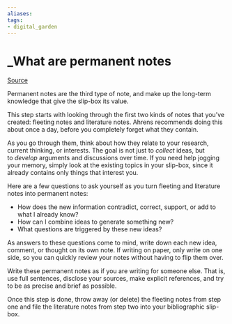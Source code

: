 ```yaml
---
aliases: 
tags: 
- digital_garden
---
```

# _What are permanent notes
[Source](https://fortelabs.co/blog/how-to-take-smart-notes/)

Permanent notes are the third type of note, and make up the long-term knowledge that give the slip-box its value.

This step starts with looking through the first two kinds of notes that you’ve created: fleeting notes and literature notes. Ahrens recommends doing this about once a day, before you completely forget what they contain.

As you go through them, think about how they relate to your research, current thinking, or interests. The goal is not just to _collect_ ideas, but to _develop_ arguments and discussions over time. If you need help jogging your memory, simply look at the existing topics in your slip-box, since it already contains only things that interest you. 

Here are a few questions to ask yourself as you turn fleeting and literature notes into permanent notes:

-   How does the new information contradict, correct, support, or add to what I already know?
-   How can I combine ideas to generate something new?
-   What questions are triggered by these new ideas?

As answers to these questions come to mind, write down each new idea, comment, or thought on its own note. If writing on paper, only write on one side, so you can quickly review your notes without having to flip them over.

Write these permanent notes as if you are writing for someone else. That is, use full sentences, disclose your sources, make explicit references, and try to be as precise and brief as possible. 

Once this step is done, throw away (or delete) the fleeting notes from step one and file the literature notes from step two into your bibliographic slip-box.